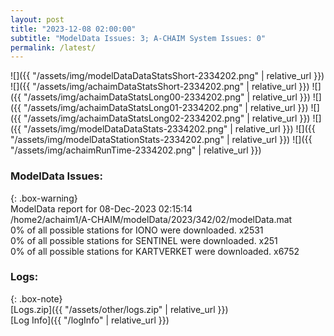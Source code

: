 ```yaml
---
layout: post
title: "2023-12-08 02:00:00"
subtitle: "ModelData Issues: 3; A-CHAIM System Issues: 0"
permalink: /latest/
---
```


![]({{ "/assets/img/modelDataDataStatsShort-2334202.png" | relative_url }})
![]({{ "/assets/img/achaimDataStatsShort-2334202.png" | relative_url }})
![]({{ "/assets/img/achaimDataStatsLong00-2334202.png" | relative_url }})
![]({{ "/assets/img/achaimDataStatsLong01-2334202.png" | relative_url }})
![]({{ "/assets/img/achaimDataStatsLong02-2334202.png" | relative_url }})
![]({{ "/assets/img/modelDataDataStats-2334202.png" | relative_url }})
![]({{ "/assets/img/modelDataStationStats-2334202.png" | relative_url }})
![]({{ "/assets/img/achaimRunTime-2334202.png" | relative_url }})


### ModelData Issues:  
  
{: .box-warning}  
 ModelData report for 08-Dec-2023 02:15:14   
 /home2/achaim1/A-CHAIM/modelData/2023/342/02/modelData.mat   
 0% of all possible stations for IONO were downloaded. x2531   
 0% of all possible stations for SENTINEL were downloaded. x251   
 0% of all possible stations for KARTVERKET were downloaded. x6752   
  


### Logs:  
  
{: .box-note}  
[Logs.zip]({{ "/assets/other/logs.zip" | relative_url }})  
[Log Info]({{ "/logInfo" | relative_url }})  
